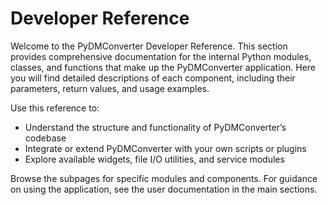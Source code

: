# Developer Reference

Welcome to the PyDMConverter Developer Reference.
This section provides comprehensive documentation for the internal Python modules, classes, and functions that make up the PyDMConverter application.
Here you will find detailed descriptions of each component, including their parameters, return values, and usage examples.

Use this reference to:

- Understand the structure and functionality of PyDMConverter’s codebase
- Integrate or extend PyDMConverter with your own scripts or plugins
- Explore available widgets, file I/O utilities, and service modules

Browse the subpages for specific modules and components.
For guidance on using the application, see the user documentation in the main sections.
